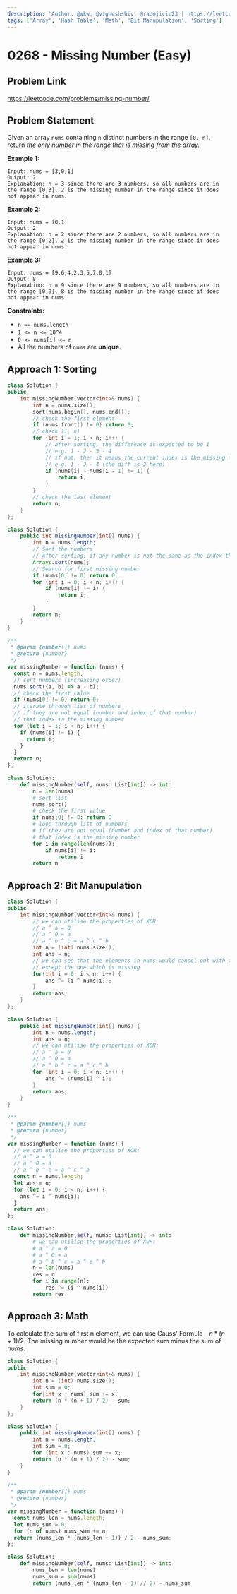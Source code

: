 ```yaml
---
description: 'Author: @wkw, @vigneshshiv, @radojicic23 | https://leetcode.com/problems/missing-number/'
tags: ['Array', 'Hash Table', 'Math', 'Bit Manupulation', 'Sorting']
---
```


# 0268 - Missing Number (Easy)

## Problem Link

https://leetcode.com/problems/missing-number/

## Problem Statement

Given an array `nums` containing `n` distinct numbers in the range `[0, n]`, return _the only number in the range that is missing from the array._

**Example 1:**

```
Input: nums = [3,0,1]
Output: 2
Explanation: n = 3 since there are 3 numbers, so all numbers are in the range [0,3]. 2 is the missing number in the range since it does not appear in nums.
```

**Example 2:**

```
Input: nums = [0,1]
Output: 2
Explanation: n = 2 since there are 2 numbers, so all numbers are in the range [0,2]. 2 is the missing number in the range since it does not appear in nums.
```

**Example 3:**

```
Input: nums = [9,6,4,2,3,5,7,0,1]
Output: 8
Explanation: n = 9 since there are 9 numbers, so all numbers are in the range [0,9]. 8 is the missing number in the range since it does not appear in nums.
```

**Constraints:**

- `n == nums.length`
- `1 <= n <= 10^4`
- `0 <= nums[i] <= n`
- All the numbers of `nums` are **unique**.

## Approach 1: Sorting

<Tabs>
<TabItem value="c++" label="C++">
<SolutionAuthor name="@wkw"/>

```cpp
class Solution {
public:
    int missingNumber(vector<int>& nums) {
        int n = nums.size();
        sort(nums.begin(), nums.end());
        // check the first element
        if (nums.front() != 0) return 0;
        // check [1, n)
        for (int i = 1; i < n; i++) {
            // after sorting, the difference is expected to be 1
            // e.g. 1 - 2 - 3 - 4
            // if not, then it means the current index is the missing number
            // e.g. 1 - 2 - 4 (the diff is 2 here)
            if (nums[i] - nums[i - 1] != 1) {
                return i;
            }
        }
        // check the last element
        return n;
    }
};
```

</TabItem>

<TabItem value="java" label="Java">
<SolutionAuthor name="@vigneshshiv"/>

```java
class Solution {
    public int missingNumber(int[] nums) {
        int n = nums.length;
        // Sort the numbers
        // After sorting, if any number is not the same as the index then that's the missing number
        Arrays.sort(nums);
        // Search for first missing number
        if (nums[0] != 0) return 0;
        for (int i = 0; i < n; i++) {
            if (nums[i] != i) {
                return i;
            }
        }
        return n;
    }
}
```

</TabItem>

<TabItem value="javascript" label="JavaScript">
<SolutionAuthor name="@radojicic23"/>

```javascript
/**
 * @param {number[]} nums
 * @return {number}
 */
var missingNumber = function (nums) {
  const n = nums.length;
  // sort numbers (increasing order)
  nums.sort((a, b) => a - b);
  // check the first value
  if (nums[0] != 0) return 0;
  // iterate through list of numbers
  // if they are not equal (number and index of that number)
  // that index is the missing number
  for (let i = 1; i < n; i++) {
    if (nums[i] != i) {
      return i;
    }
  }
  return n;
};
```

</TabItem>

<TabItem value="python" label="Python">
<SolutionAuthor name="@radojicic23"/>

```python
class Solution:
    def missingNumber(self, nums: List[int]) -> int:
        n = len(nums)
        # sort list
        nums.sort()
        # check the first value
        if nums[0] != 0: return 0
        # loop through list of numbers
        # if they are not equal (number and index of that number)
        # that index is the missing number
        for i in range(len(nums)):
            if nums[i] != i:
                return i
        return n
```

</TabItem>
</Tabs>

## Approach 2: Bit Manupulation

<Tabs>
<TabItem value="c++" label="C++">
<SolutionAuthor name="@wkw"/>

```cpp
class Solution {
public:
    int missingNumber(vector<int>& nums) {
        // we can utilise the properties of XOR:
        // a ^ a = 0
        // a ^ 0 = a
        // a ^ b ^ c = a ^ c ^ b
        int n = (int) nums.size();
        int ans = n;
        // we can see that the elements in nums would cancel out with their indices
        // except the one which is missing
        for(int i = 0; i < n; i++) {
            ans ^= (i ^ nums[i]);
        }
        return ans;
    }
};
```

</TabItem>

<TabItem value="java" label="Java">
<SolutionAuthor name="@vigneshshiv"/>

```java
class Solution {
    public int missingNumber(int[] nums) {
        int n = nums.length;
        int ans = n;
        // we can utilise the properties of XOR:
        // a ^ a = 0
        // a ^ 0 = a
        // a ^ b ^ c = a ^ c ^ b
        for (int i = 0; i < n; i++) {
            ans ^= (nums[i] ^ i);
        }
        return ans;
    }
}
```

</TabItem>

<TabItem value="js" label="JavaScript">
<SolutionAuthor name="@radojicic23"/>

```js
/**
 * @param {number[]} nums
 * @return {number}
 */
var missingNumber = function (nums) {
  // we can utilise the properties of XOR:
  // a ^ a = 0
  // a ^ 0 = a
  // a ^ b ^ c = a ^ c ^ b
  const n = nums.length;
  let ans = n;
  for (let i = 0; i < n; i++) {
    ans ^= i ^ nums[i];
  }
  return ans;
};
```

</TabItem>

<TabItem value="py" label="Python">
<SolutionAuthor name="@radojicic23"/>

```py
class Solution:
    def missingNumber(self, nums: List[int]) -> int:
        # we can utilise the properties of XOR:
        # a ^ a = 0
        # a ^ 0 = a
        # a ^ b ^ c = a ^ c ^ b
        n = len(nums)
        res = n
        for i in range(n):
            res ^= (i ^ nums[i])
        return res
```

</TabItem>
</Tabs>

## Approach 3: Math

To calculate the sum of first n element, we can use Gauss' Formula - $n * (n + 1) / 2$. The missing number would be the expected sum minus the sum of $nums$.

<Tabs>
<TabItem value="c++" label="C++">
<SolutionAuthor name="@wkw"/>

```cpp
class Solution {
public:
    int missingNumber(vector<int>& nums) {
        int n = (int) nums.size();
        int sum = 0;
        for(int x : nums) sum += x;
        return (n * (n + 1) / 2) - sum;
    }
};
```

</TabItem>

<TabItem value="java" label="Java">
<SolutionAuthor name="@vigneshshiv"/>

```java
class Solution {
    public int missingNumber(int[] nums) {
        int n = nums.length;
        int sum = 0;
        for (int x : nums) sum += x;
        return (n * (n + 1) / 2) - sum;
    }
}
```

</TabItem>

<TabItem value="javascript" label="JavaScript">
<SolutionAuthor name="@radojicic23"/>

```javascript
/**
 * @param {number[]} nums
 * @return {number}
 */
var missingNumber = function (nums) {
  const nums_len = nums.length;
  let nums_sum = 0;
  for (n of nums) nums_sum += n;
  return (nums_len * (nums_len + 1)) / 2 - nums_sum;
};
```

</TabItem>

<TabItem value="python" label="Python">
<SolutionAuthor name="@radojicic23"/>

```python
class Solution:
    def missingNumber(self, nums: List[int]) -> int:
        nums_len = len(nums)
        nums_sum = sum(nums)
        return (nums_len * (nums_len + 1) // 2) - nums_sum
```

</TabItem>
</Tabs>
